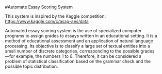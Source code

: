 #Automate Essay Scoring System

This system is inspired by the Kaggle competition:
https://www.kaggle.com/c/asap-aes/data


Automated essay scoring system is the use of specialized computer programs to assign grades
to essays written in an educational setting. It is a method of educational assessment and an
application of natural language processing. Its objective is to classify a large set of textual
entities into a small number of discrete categories, corresponding to the possible grades—for
example, the numbers 1 to 6. Therefore, it can be considered a problem of statistical
classification based on the grammar check and the possible topic distribution.
